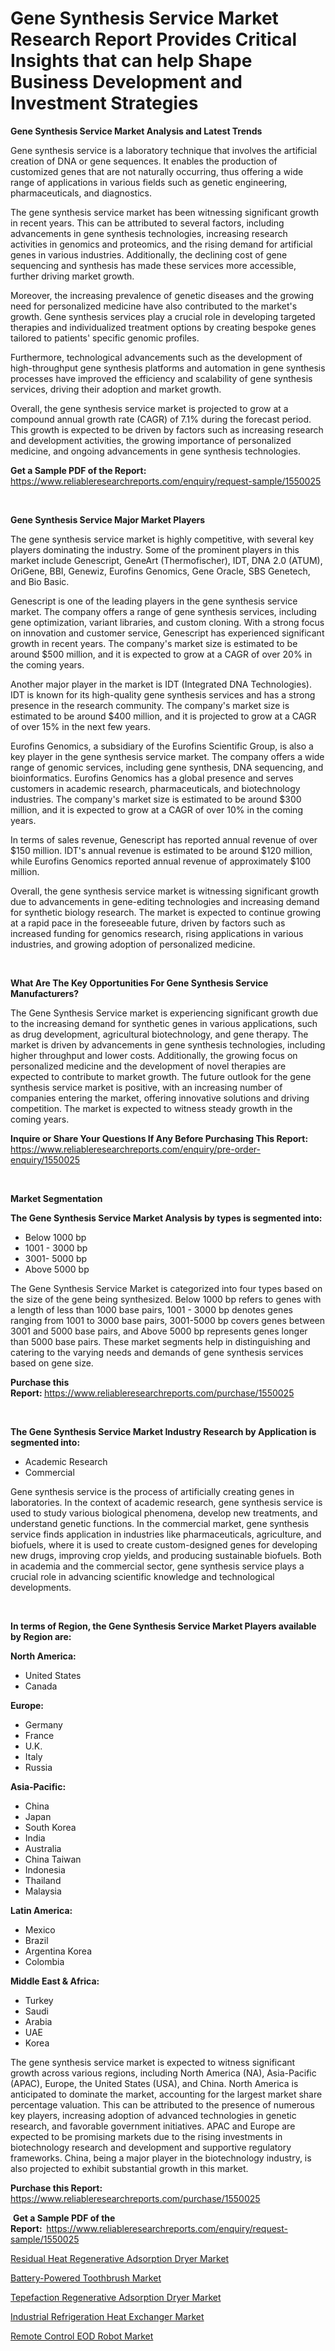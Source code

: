 <p><h1>Gene Synthesis Service Market Research Report Provides Critical Insights that can help Shape Business Development and Investment Strategies</h1></p><p><strong>Gene Synthesis Service Market Analysis and Latest Trends</strong></p>
<p><p>Gene synthesis service is a laboratory technique that involves the artificial creation of DNA or gene sequences. It enables the production of customized genes that are not naturally occurring, thus offering a wide range of applications in various fields such as genetic engineering, pharmaceuticals, and diagnostics.</p><p>The gene synthesis service market has been witnessing significant growth in recent years. This can be attributed to several factors, including advancements in gene synthesis technologies, increasing research activities in genomics and proteomics, and the rising demand for artificial genes in various industries. Additionally, the declining cost of gene sequencing and synthesis has made these services more accessible, further driving market growth.</p><p>Moreover, the increasing prevalence of genetic diseases and the growing need for personalized medicine have also contributed to the market's growth. Gene synthesis services play a crucial role in developing targeted therapies and individualized treatment options by creating bespoke genes tailored to patients' specific genomic profiles.</p><p>Furthermore, technological advancements such as the development of high-throughput gene synthesis platforms and automation in gene synthesis processes have improved the efficiency and scalability of gene synthesis services, driving their adoption and market growth.</p><p>Overall, the gene synthesis service market is projected to grow at a compound annual growth rate (CAGR) of 7.1% during the forecast period. This growth is expected to be driven by factors such as increasing research and development activities, the growing importance of personalized medicine, and ongoing advancements in gene synthesis technologies.</p></p>
<p><strong>Get a Sample PDF of the Report:&nbsp;</strong> <a href="https://www.reliableresearchreports.com/enquiry/request-sample/1550025">https://www.reliableresearchreports.com/enquiry/request-sample/1550025</a></p>
<p>&nbsp;</p>
<p><strong>Gene Synthesis Service Major Market Players</strong></p>
<p><p>The gene synthesis service market is highly competitive, with several key players dominating the industry. Some of the prominent players in this market include Genescript, GeneArt (Thermofischer), IDT, DNA 2.0 (ATUM), OriGene, BBI, Genewiz, Eurofins Genomics, Gene Oracle, SBS Genetech, and Bio Basic. </p><p>Genescript is one of the leading players in the gene synthesis service market. The company offers a range of gene synthesis services, including gene optimization, variant libraries, and custom cloning. With a strong focus on innovation and customer service, Genescript has experienced significant growth in recent years. The company's market size is estimated to be around $500 million, and it is expected to grow at a CAGR of over 20% in the coming years.</p><p>Another major player in the market is IDT (Integrated DNA Technologies). IDT is known for its high-quality gene synthesis services and has a strong presence in the research community. The company's market size is estimated to be around $400 million, and it is projected to grow at a CAGR of over 15% in the next few years.</p><p>Eurofins Genomics, a subsidiary of the Eurofins Scientific Group, is also a key player in the gene synthesis service market. The company offers a wide range of genomic services, including gene synthesis, DNA sequencing, and bioinformatics. Eurofins Genomics has a global presence and serves customers in academic research, pharmaceuticals, and biotechnology industries. The company's market size is estimated to be around $300 million, and it is expected to grow at a CAGR of over 10% in the coming years.</p><p>In terms of sales revenue, Genescript has reported annual revenue of over $150 million. IDT's annual revenue is estimated to be around $120 million, while Eurofins Genomics reported annual revenue of approximately $100 million.</p><p>Overall, the gene synthesis service market is witnessing significant growth due to advancements in gene-editing technologies and increasing demand for synthetic biology research. The market is expected to continue growing at a rapid pace in the foreseeable future, driven by factors such as increased funding for genomics research, rising applications in various industries, and growing adoption of personalized medicine.</p></p>
<p>&nbsp;</p>
<p><strong>What Are The Key Opportunities For Gene Synthesis Service Manufacturers?</strong></p>
<p><p>The Gene Synthesis Service market is experiencing significant growth due to the increasing demand for synthetic genes in various applications, such as drug development, agricultural biotechnology, and gene therapy. The market is driven by advancements in gene synthesis technologies, including higher throughput and lower costs. Additionally, the growing focus on personalized medicine and the development of novel therapies are expected to contribute to market growth. The future outlook for the gene synthesis service market is positive, with an increasing number of companies entering the market, offering innovative solutions and driving competition. The market is expected to witness steady growth in the coming years.</p></p>
<p><strong>Inquire or Share Your Questions If Any Before Purchasing This Report:</strong> <a href="https://www.reliableresearchreports.com/enquiry/pre-order-enquiry/1550025">https://www.reliableresearchreports.com/enquiry/pre-order-enquiry/1550025</a></p>
<p>&nbsp;</p>
<p><strong>Market Segmentation</strong></p>
<p><strong>The Gene Synthesis Service Market Analysis by types is segmented into:</strong></p>
<p><ul><li>Below 1000 bp</li><li>1001 - 3000 bp</li><li>3001- 5000 bp</li><li>Above 5000 bp</li></ul></p>
<p><p>The Gene Synthesis Service Market is categorized into four types based on the size of the gene being synthesized. Below 1000 bp refers to genes with a length of less than 1000 base pairs, 1001 - 3000 bp denotes genes ranging from 1001 to 3000 base pairs, 3001-5000 bp covers genes between 3001 and 5000 base pairs, and Above 5000 bp represents genes longer than 5000 base pairs. These market segments help in distinguishing and catering to the varying needs and demands of gene synthesis services based on gene size.</p></p>
<p><strong>Purchase this Report:&nbsp;</strong><a href="https://www.reliableresearchreports.com/purchase/1550025">https://www.reliableresearchreports.com/purchase/1550025</a></p>
<p>&nbsp;</p>
<p><strong>The Gene Synthesis Service Market Industry Research by Application is segmented into:</strong></p>
<p><ul><li>Academic Research</li><li>Commercial</li></ul></p>
<p><p>Gene synthesis service is the process of artificially creating genes in laboratories. In the context of academic research, gene synthesis service is used to study various biological phenomena, develop new treatments, and understand genetic functions. In the commercial market, gene synthesis service finds application in industries like pharmaceuticals, agriculture, and biofuels, where it is used to create custom-designed genes for developing new drugs, improving crop yields, and producing sustainable biofuels. Both in academia and the commercial sector, gene synthesis service plays a crucial role in advancing scientific knowledge and technological developments.</p></p>
<p>&nbsp;</p>
<p><strong>In terms of Region, the Gene Synthesis Service Market Players available by Region are:</strong></p>
<p>
    <p> <strong> North America: </strong>
        <ul>
            <li>United States</li>
            <li>Canada</li>
        </ul>
        </p> 
    <p> <strong> Europe: </strong>
        <ul>
            <li>Germany</li>
            <li>France</li>
            <li>U.K.</li>
            <li>Italy</li>
            <li>Russia</li>
        </ul>
        </p> 
    <p> <strong> Asia-Pacific: </strong>
        <ul>
            <li>China</li>
            <li>Japan</li>
            <li>South Korea</li>
            <li>India</li>
            <li>Australia</li>
            <li>China Taiwan</li>
            <li>Indonesia</li>
            <li>Thailand</li>
            <li>Malaysia</li>
        </ul>
        </p> 
    <p> <strong> Latin America: </strong>
        <ul>
            <li>Mexico</li>
            <li>Brazil</li>
            <li>Argentina Korea</li>
            <li>Colombia</li>
        </ul>
        </p> 
    <p> <strong> Middle East & Africa: </strong>
        <ul>
            <li>Turkey</li>
            <li>Saudi</li>
            <li>Arabia</li>
            <li>UAE</li>
            <li>Korea</li>
        </ul>
    </p>
    </p>
<p><p>The gene synthesis service market is expected to witness significant growth across various regions, including North America (NA), Asia-Pacific (APAC), Europe, the United States (USA), and China. North America is anticipated to dominate the market, accounting for the largest market share percentage valuation. This can be attributed to the presence of numerous key players, increasing adoption of advanced technologies in genetic research, and favorable government initiatives. APAC and Europe are expected to be promising markets due to the rising investments in biotechnology research and development and supportive regulatory frameworks. China, being a major player in the biotechnology industry, is also projected to exhibit substantial growth in this market.</p></p>
<p><strong>Purchase this Report: </strong><a href="https://www.reliableresearchreports.com/purchase/1550025">https://www.reliableresearchreports.com/purchase/1550025</a></p>
<p>&nbsp;<strong>Get a Sample PDF of the Report:&nbsp;&nbsp;</strong><a href="https://www.reliableresearchreports.com/enquiry/request-sample/1550025">https://www.reliableresearchreports.com/enquiry/request-sample/1550025</a></p>
<p><strong></strong></p>
<p><p><a href="https://www.linkedin.com/pulse/residual-heat-regenerative-adsorption-dryer-market-size-tvhqe?trackingId=DIpn6C6MEGfIrq%2B1X%2BNnzQ%3D%3D">Residual Heat Regenerative Adsorption Dryer Market</a></p><p><a href="https://www.linkedin.com/pulse/battery-powered-toothbrush-market-research-report-provides-5jx6e?trackingId=7V6A%2BMbj1QWIGDo2WPU3qA%3D%3D">Battery-Powered Toothbrush Market</a></p><p><a href="https://www.linkedin.com/pulse/tepefaction-regenerative-adsorption-dryer-market-comprehensive-lofde?trackingId=XjkDRoFWfY9mCCIQLZQ7og%3D%3D">Tepefaction Regenerative Adsorption Dryer Market</a></p><p><a href="https://issuu.com/reportprime-2/docs/industrial-refrigeration-heat-exchanger-market-siz">Industrial Refrigeration Heat Exchanger Market</a></p><p><a href="https://issuu.com/reportprime-2/docs/remote-control-eod-robot-market-size-2030.pptx">Remote Control EOD Robot Market</a></p></p>
